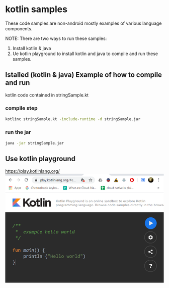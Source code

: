 # kotlin samples
These code samples are non-android mostly examples of various language components.

NOTE: There are two ways to run these samples:
1.  Install kotlin & java 
2.  Ue kotlin playground 
to install kotlin and java to compile and run these samples.
## Istalled (kotlin & java) Example of how to compile and run
kotlin code contained in  stringSample.kt
### compile step
```bash
kotlinc stringSample.kt -include-runtime -d stringSample.jar
```
### run the jar
```bash
java -jar stringSample.jar
```
## Use kotlin playground
https://play.kotlinlang.org/
![hello world](kotlin-hello-world.PNG)
